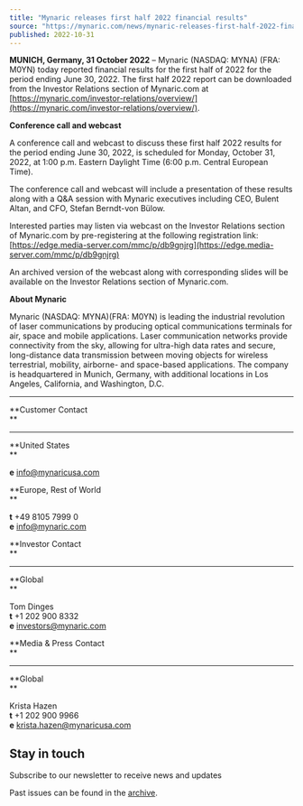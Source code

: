 ```yaml
---
title: "Mynaric releases first half 2022 financial results"
source: "https://mynaric.com/news/mynaric-releases-first-half-2022-financial-results/"
published: 2022-10-31
---
```

**MUNICH, Germany, 31 October 2022** – Mynaric (NASDAQ: MYNA) (FRA: M0YN) today reported financial results for the first half of 2022 for the period ending June 30, 2022. The first half 2022 report can be downloaded from the Investor Relations section of Mynaric.com at [https://mynaric.com/investor-relations/overview/](https://mynaric.com/investor-relations/overview/).

**Conference call and webcast**

A conference call and webcast to discuss these first half 2022 results for the period ending June 30, 2022, is scheduled for Monday, October 31, 2022, at 1:00 p.m. Eastern Daylight Time (6:00 p.m. Central European Time).

The conference call and webcast will include a presentation of these results along with a Q&A session with Mynaric executives including CEO, Bulent Altan, and CFO, Stefan Berndt-von Bülow.

Interested parties may listen via webcast on the Investor Relations section of Mynaric.com by pre-registering at the following registration link: [https://edge.media-server.com/mmc/p/db9gnjrg](https://edge.media-server.com/mmc/p/db9gnjrg)

An archived version of the webcast along with corresponding slides will be available on the Investor Relations section of Mynaric.com.

**About Mynaric**

Mynaric (NASDAQ: MYNA)(FRA: M0YN) is leading the industrial revolution of laser communications by producing optical communications terminals for air, space and mobile applications. Laser communication networks provide connectivity from the sky, allowing for ultra-high data rates and secure, long-distance data transmission between moving objects for wireless terrestrial, mobility, airborne- and space-based applications. The company is headquartered in Munich, Germany, with additional locations in Los Angeles, California, and Washington, D.C.

---

**Customer Contact  
**

---

**United States  
**

**e** [info@mynaricusa.com](https://mynaric.com/news/mynaric-releases-first-half-2022-financial-results/)

**Europe, Rest of World  
**

**t** +49 8105 7999 0  
**e** [info@mynaric.com](https://mynaric.com/news/mynaric-releases-first-half-2022-financial-results/)

**Investor Contact  
**

---

**Global  
**

Tom Dinges  
**t** +1 202 900 8332  
**e** [investors@mynaric.com](https://mynaric.com/news/mynaric-releases-first-half-2022-financial-results/)

**Media & Press Contact  
**

---

**Global  
**

Krista Hazen  
**t** +1 202 900 9966  
**e** [krista.hazen@mynaricusa.com](https://mynaric.com/news/mynaric-releases-first-half-2022-financial-results/)

## Stay in touch

Subscribe to our newsletter to receive news and updates

Past issues can be found in the [archive](https://us17.campaign-archive.com/home/?u=7b919ac48d490499a79acff9f&id=aaebe0d6df).